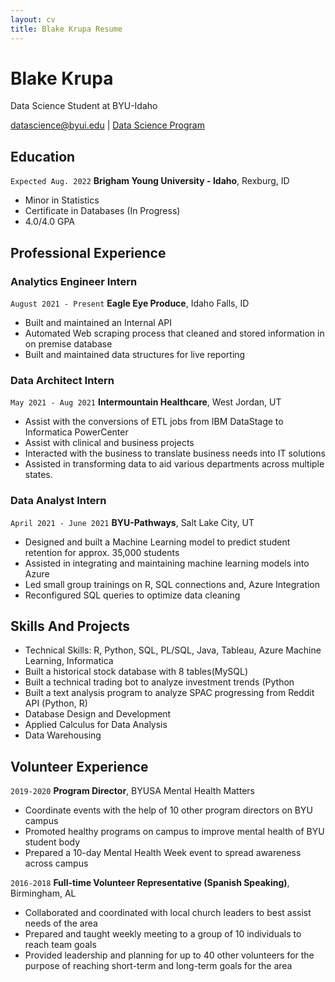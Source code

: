 ```yaml
---
layout: cv
title: Blake Krupa Resume
---
```

# Blake Krupa
Data Science Student at BYU-Idaho

<div id="webaddress">
<a href="datascience@byui.edu">datascience@byui.edu</a>
| <a href="https://byuidatascience.github.io/development.html">Data Science Program</a>
</div>

<!-- https://www.monique.tech/the-art-of-markdown -->


## Education

`Expected Aug. 2022`
__Brigham Young University - Idaho__, Rexburg, ID

- Minor in Statistics
- Certificate in Databases (In Progress)
- 4.0/4.0  GPA


## Professional Experience

### Analytics Engineer Intern

`August 2021 - Present`
__Eagle Eye Produce__, Idaho Falls, ID

- Built and maintained an Internal API
- Automated Web scraping process that cleaned and stored information in on premise database
- Built and maintained data structures for live reporting

### Data Architect Intern

`May 2021 - Aug 2021`
__Intermountain Healthcare__, West Jordan, UT

- Assist with the conversions of ETL jobs from IBM DataStage to Informatica PowerCenter
- Assist with clinical and business projects
- Interacted with the business to translate business needs into IT solutions
- Assisted in transforming data to aid various departments across multiple states.

### Data Analyst Intern

`April 2021 - June 2021`
__BYU-Pathways__, Salt Lake City, UT

- Designed and built a Machine Learning model to predict student retention for approx. 35,000 students
- Assisted in integrating and maintaining machine learning models into Azure
- Led small group trainings on R, SQL connections and, Azure Integration
- Reconfigured SQL queries to optimize data cleaning




## Skills And Projects

- Technical Skills: R, Python, SQL, PL/SQL, Java, Tableau, Azure Machine Learning, Informatica
- Built a historical stock database with 8 tables(MySQL)
- Built a technical trading bot to analyze investment trends (Python
- Built a text analysis program to analyze SPAC progressing from Reddit API (Python, R)
- Database Design and Development
- Applied Calculus for Data Analysis
- Data Warehousing


## Volunteer Experience

`2019-2020`
__Program Director__, BYUSA Mental Health Matters

- Coordinate events with the help of 10 other program directors on BYU campus 
- Promoted healthy programs on campus to improve mental health of BYU student body
- Prepared a 10-day Mental Health Week event to spread awareness across campus


`2016-2018`
__Full-time Volunteer Representative (Spanish Speaking)__, Birmingham, AL

- Collaborated and coordinated with local church leaders to best assist needs of the area
- Prepared and taught weekly meeting to a group of 10 individuals to reach team goals
- Provided leadership and planning for up to 40 other volunteers for the purpose of reaching short-term and long-term
goals for the area



<!-- ### Footer

Last updated: May 2013 -->


